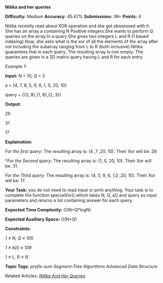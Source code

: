 **Nitika and her queries**

**Difficulty:** Medium  **Accuracy:** 45.47%    **Submissions:** 3K+    **Points:** 4

Nitika recently read about XOR operation and she got obssessed with it. She has an array a containing N Positive integers.She wants to perform Q queries on the array.In a query She gives two integers L and R.(1 based indexing).Now, she asks what is the xor of all the elements of the array after not including the subarray ranging from L to R (both inclusive).Nitika guarantees that in each query, The resulting array is non empty. The queries are given in a 2D matrix query having L and R for each entry. 

*Example 1:*

**Input:** N = 10, Q = 3

a = {4, 7, 8, 5, 9, 6, 1, 0, 20, 10}

query = {{3, 8},{1, 6},{2, 3}}

**Output:** 

29

31

17

**Explaination:** 

*For the first query:* The resulting array is: (4 ,7 ,20, 10). Their Xor will be: 29. 

**For the Second query:* The resulting array is: (1, 0, 20, 10). Their Xor will be: 31. 

*For the Third query:*  The resulting array is: (4, 5, 9, 6, 1,0 ,20, 10). Their Xor will be: 17.

**Your Task:**
you do not need to read input or print anything. Your task is to complete the function specialXor() which takes N, Q, a[] and query as input parameters and returns a list containing answer for each query.

**Expected Time Complexity:** O(N+Q*logN)

**Expected Auxiliary Space:** O(N+Q)

**Constraints:**

*1 ≤ N, Q ≤ 105*

*1 ≤ A[i] ≤ 109*

*1 ≤ L, R ≤ N*  

**Topic Tags:**
*prefix-sum  Segment-Tree    Algorithms  Advanced Data Structure*

Related Articles:
[*Nitika And Her Queries*](https://www.geeksforgeeks.org/nitika-and-her-queries/)